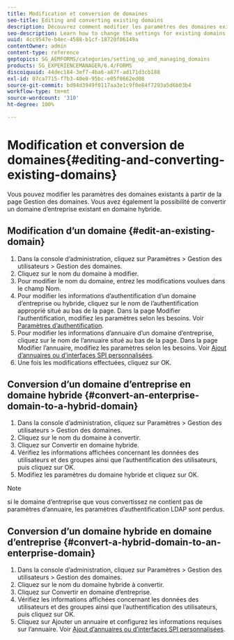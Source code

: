 ```yaml
---
title: Modification et conversion de domaines
seo-title: Editing and converting existing domains
description: Découvrez comment modifier les paramètres des domaines existants à partir de la page Gestion des domaines. Convertissez un domaine d’entreprise existant en un domaine hybride ou inversement.
seo-description: Learn how to change the settings for existing domains from the Domain Management page. Convert an existing enterprise domain to a hybrid domain or vice versa.
uuid: 4cc9547e-b4ec-4588-b1cf-18720f06149a
contentOwner: admin
content-type: reference
geptopics: SG_AEMFORMS/categories/setting_up_and_managing_domains
products: SG_EXPERIENCEMANAGER/6.4/FORMS
discoiquuid: 44dec184-3ef7-4ba6-a87f-ad171d3cb188
exl-id: 07ca7715-f7b3-40e0-95bc-e05f0662ed08
source-git-commit: bd94d3949f0117aa3e1c9f0e84f7293a5d6b03b4
workflow-type: tm+mt
source-wordcount: '310'
ht-degree: 100%

---
```


# Modification et conversion de domaines{#editing-and-converting-existing-domains}

Vous pouvez modifier les paramètres des domaines existants à partir de la page Gestion des domaines. Vous avez également la possibilité de convertir un domaine d’entreprise existant en domaine hybride.

## Modification d’un domaine {#edit-an-existing-domain}

1. Dans la console dʼadministration, cliquez sur Paramètres > Gestion des utilisateurs > Gestion des domaines.
1. Cliquez sur le nom du domaine à modifier.
1. Pour modifier le nom du domaine, entrez les modifications voulues dans le champ Nom.
1. Pour modifier les informations d’authentification d’un domaine d’entreprise ou hybride, cliquez sur le nom de l’authentification approprié situé au bas de la page. Dans la page Modifier l’authentification, modifiez les paramètres selon les besoins. Voir [Paramètres d’authentification](/help/forms/using/admin-help/configuring-authentication-providers.md#authentication-settings).
1. Pour modifier les informations d’annuaire d’un domaine d’entreprise, cliquez sur le nom de l’annuaire situé au bas de la page. Dans la page Modifier l’annuaire, modifiez les paramètres selon les besoins. Voir [Ajout d’annuaires ou d’interfaces SPI personnalisées](/help/forms/using/admin-help/configuring-directories.md#adding-directories-or-custom-spis).
1. Une fois les modifications effectuées, cliquez sur OK.

## Conversion d’un domaine d’entreprise en domaine hybride {#convert-an-enterprise-domain-to-a-hybrid-domain}

1. Dans la console dʼadministration, cliquez sur Paramètres > Gestion des utilisateurs > Gestion des domaines.
1. Cliquez sur le nom du domaine à convertir.
1. Cliquez sur Convertir en domaine hybride.
1. Vérifiez les informations affichées concernant les données des utilisateurs et des groupes ainsi que l’authentification des utilisateurs, puis cliquez sur OK.
1. Modifiez les paramètres du domaine hybride et cliquez sur OK.

>[!NOTE]
>
>si le domaine d’entreprise que vous convertissez ne contient pas de paramètres d’annuaire, les paramètres d’authentification LDAP sont perdus.

## Conversion d’un domaine hybride en domaine d’entreprise {#convert-a-hybrid-domain-to-an-enterprise-domain}

1. Dans la console dʼadministration, cliquez sur Paramètres > Gestion des utilisateurs > Gestion des domaines.
1. Cliquez sur le nom du domaine hybride à convertir.
1. Cliquez sur Convertir en domaine d’entreprise.
1. Vérifiez les informations affichées concernant les données des utilisateurs et des groupes ainsi que l’authentification des utilisateurs, puis cliquez sur OK.
1. Cliquez sur Ajouter un annuaire et configurez les informations requises sur l’annuaire. Voir [Ajout d’annuaires ou d’interfaces SPI personnalisées](/help/forms/using/admin-help/configuring-directories.md#adding-directories-or-custom-spis).
